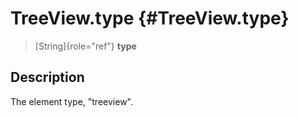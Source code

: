 TreeView.type {#TreeView.type}
=============

> [String]{role="ref"} **type**

Description
-----------

The element type, \"treeview\".

